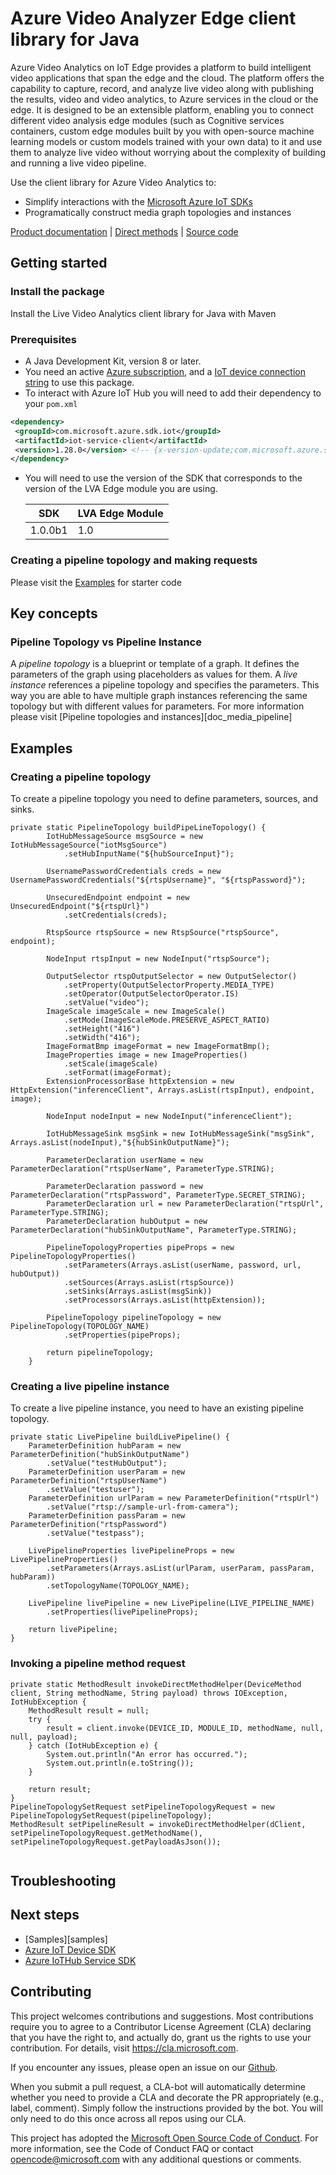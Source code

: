 # Azure Video Analyzer Edge client library for Java 

Azure Video Analytics on IoT Edge provides a platform to build intelligent video applications that span the edge and the cloud. The platform offers the capability to capture, record, and analyze live video along with publishing the results, video and video analytics, to Azure services in the cloud or the edge. It is designed to be an extensible platform, enabling you to connect different video analysis edge modules (such as Cognitive services containers, custom edge modules built by you with open-source machine learning models or custom models trained with your own data) to it and use them to analyze live video without worrying about the complexity of building and running a live video pipeline.

Use the client library for Azure Video Analytics to:

- Simplify interactions with the [Microsoft Azure IoT SDKs](https://github.com/azure/azure-iot-sdks)
- Programatically construct media graph topologies and instances

[Product documentation][doc_product] | [Direct methods][doc_direct_methods] | [Source code][source]

## Getting started

### Install the package

Install the Live Video Analytics client library for Java with Maven

### Prerequisites

- A Java Development Kit, version 8 or later.
- You need an active [Azure subscription][azure_sub], and a [IoT device connection string][iot_device_connection_string] to use this package.
- To interact with Azure IoT Hub you will need to add their dependency to your `pom.xml`
 ```xml
<dependency>
  <groupId>com.microsoft.azure.sdk.iot</groupId>
  <artifactId>iot-service-client</artifactId>
  <version>1.28.0</version> <!-- {x-version-update;com.microsoft.azure.sdk.iot:iot-service-client;external_dependency} -->
</dependency>
```
  
- You will need to use the version of the SDK that corresponds to the version of the LVA Edge module you are using.

  | SDK     | LVA Edge Module |
    | ------- | --------------- |
  | 1.0.0b1 | 1.0             |

### Creating a pipeline topology and making requests

Please visit the [Examples](#examples) for starter code

## Key concepts

### Pipeline Topology vs Pipeline Instance

A _pipeline topology_ is a blueprint or template of a graph. It defines the parameters of the graph using placeholders as values for them. A _live instance_ references a pipeline topology and specifies the parameters. This way you are able to have multiple graph instances referencing the same topology but with different values for parameters. For more information please visit [Pipeline topologies and instances][doc_media_pipeline]

## Examples

### Creating a pipeline topology

To create a pipeline topology you need to define parameters, sources, and sinks.

```
private static PipelineTopology buildPipeLineTopology() {
        IotHubMessageSource msgSource = new IotHubMessageSource("iotMsgSource")
            .setHubInputName("${hubSourceInput}");

        UsernamePasswordCredentials creds = new UsernamePasswordCredentials("${rtspUsername}", "${rtspPassword}");

        UnsecuredEndpoint endpoint = new UnsecuredEndpoint("${rtspUrl}")
            .setCredentials(creds);

        RtspSource rtspSource = new RtspSource("rtspSource", endpoint);

        NodeInput rtspInput = new NodeInput("rtspSource");

        OutputSelector rtspOutputSelector = new OutputSelector()
            .setProperty(OutputSelectorProperty.MEDIA_TYPE)
            .setOperator(OutputSelectorOperator.IS)
            .setValue("video");
        ImageScale imageScale = new ImageScale()
            .setMode(ImageScaleMode.PRESERVE_ASPECT_RATIO)
            .setHeight("416")
            .setWidth("416");
        ImageFormatBmp imageFormat = new ImageFormatBmp();
        ImageProperties image = new ImageProperties()
            .setScale(imageScale)
            .setFormat(imageFormat);
        ExtensionProcessorBase httpExtension = new HttpExtension("inferenceClient", Arrays.asList(rtspInput), endpoint, image);

        NodeInput nodeInput = new NodeInput("inferenceClient");

        IotHubMessageSink msgSink = new IotHubMessageSink("msgSink", Arrays.asList(nodeInput),"${hubSinkOutputName}");

        ParameterDeclaration userName = new ParameterDeclaration("rtspUserName", ParameterType.STRING);

        ParameterDeclaration password = new ParameterDeclaration("rtspPassword", ParameterType.SECRET_STRING);
        ParameterDeclaration url = new ParameterDeclaration("rtspUrl", ParameterType.STRING);
        ParameterDeclaration hubOutput = new ParameterDeclaration("hubSinkOutputName", ParameterType.STRING);

        PipelineTopologyProperties pipeProps = new PipelineTopologyProperties()
            .setParameters(Arrays.asList(userName, password, url, hubOutput))
            .setSources(Arrays.asList(rtspSource))
            .setSinks(Arrays.asList(msgSink))
            .setProcessors(Arrays.asList(httpExtension));

        PipelineTopology pipelineTopology = new PipelineTopology(TOPOLOGY_NAME)
            .setProperties(pipeProps);

        return pipelineTopology;
    }
```

### Creating a live pipeline instance

To create a live pipeline instance, you need to have an existing pipeline topology.

```
private static LivePipeline buildLivePipeline() {
    ParameterDefinition hubParam = new ParameterDefinition("hubSinkOutputName")
        .setValue("testHubOutput");
    ParameterDefinition userParam = new ParameterDefinition("rtspUserName")
        .setValue("testuser");
    ParameterDefinition urlParam = new ParameterDefinition("rtspUrl")
        .setValue("rtsp://sample-url-from-camera");
    ParameterDefinition passParam = new ParameterDefinition("rtspPassword")
        .setValue("testpass");

    LivePipelineProperties livePipelineProps = new LivePipelineProperties()
        .setParameters(Arrays.asList(urlParam, userParam, passParam, hubParam))
        .setTopologyName(TOPOLOGY_NAME);

    LivePipeline livePipeline = new LivePipeline(LIVE_PIPELINE_NAME)
        .setProperties(livePipelineProps);

    return livePipeline;
}

```

### Invoking a pipeline method request

```
private static MethodResult invokeDirectMethodHelper(DeviceMethod client, String methodName, String payload) throws IOException, IotHubException {
    MethodResult result = null;
    try {
        result = client.invoke(DEVICE_ID, MODULE_ID, methodName, null, null, payload);
    } catch (IotHubException e) {
        System.out.println("An error has occurred.");
        System.out.println(e.toString());
    }

    return result;
}
PipelineTopologySetRequest setPipelineTopologyRequest = new PipelineTopologySetRequest(pipelineTopology);
MethodResult setPipelineResult = invokeDirectMethodHelper(dClient, setPipelineTopologyRequest.getMethodName(), setPipelineTopologyRequest.getPayloadAsJson());
        
```

## Troubleshooting

## Next steps

- [Samples][samples]
- [Azure IoT Device SDK][iot-device-sdk]
- [Azure IoTHub Service SDK][iot-hub-sdk]

## Contributing

This project welcomes contributions and suggestions. Most contributions require
you to agree to a Contributor License Agreement (CLA) declaring that you have
the right to, and actually do, grant us the rights to use your contribution.
For details, visit https://cla.microsoft.com.

If you encounter any issues, please open an issue on our [Github][github-page-issues].

When you submit a pull request, a CLA-bot will automatically determine whether
you need to provide a CLA and decorate the PR appropriately (e.g., label,
comment). Simply follow the instructions provided by the bot. You will only
need to do this once across all repos using our CLA.

This project has adopted the
[Microsoft Open Source Code of Conduct][code_of_conduct]. For more information,
see the Code of Conduct FAQ or contact opencode@microsoft.com with any
additional questions or comments.

<!-- LINKS -->

[azure_cli]: https://docs.microsoft.com/cli/azure
[azure_sub]: https://azure.microsoft.com/free/
[cla]: https://cla.microsoft.com
[code_of_conduct]: https://opensource.microsoft.com/codeofconduct/
[coc_faq]: https://opensource.microsoft.com/codeofconduct/faq/
[coc_contact]: mailto:opencode@microsoft.com
[package]: TODO://link-to-published-package
[source]: TODO://link-to-source-repo
[doc_direct_methods]: https://docs.microsoft.com/azure/media-services/live-video-analytics-edge/direct-methods
[doc_product]: https://docs.microsoft.com/azure/media-services/live-video-analytics-edge/
[iot-device-sdk]: https://search.maven.org/search?q=a:iot-service-client
[iot-hub-sdk]: https://github.com/Azure/azure-iot-sdk-java
[iot_device_connection_string]: https://docs.microsoft.com/azure/media-services/live-video-analytics-edge/get-started-detect-motion-emit-events-quickstart
[github-page-issues]: https://github.com/Azure/azure-sdk-for-java/issues
